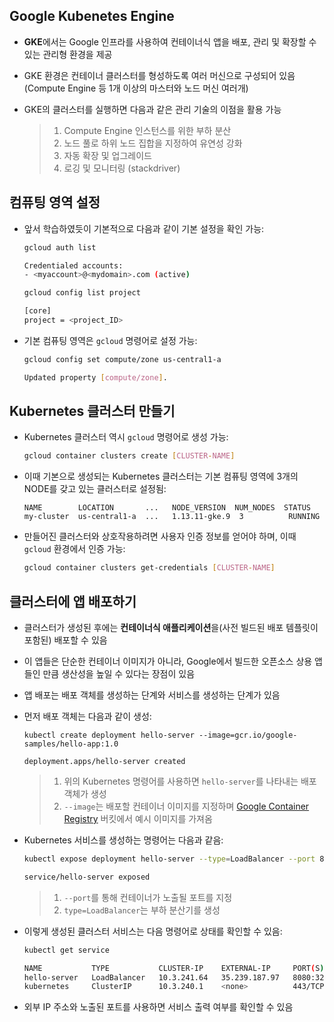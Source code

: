 ## Google Kubenetes Engine

- **GKE**에서는 Google 인프라를 사용하여 컨테이너식 앱을 배포, 관리 및 확장할 수 있는 관리형 환경을 제공

- GKE 환경은 컨테이너 클러스터를 형성하도록 여러 머신으로 구성되어 있음 (Compute Engine 등 1개 이상의 마스터와 노드 머신 여러개)

- GKE의 클러스터를 실행하면 다음과 같은 관리 기술의 이점을 활용 가능

  > 1. Compute Engine 인스턴스를 위한 부하 분산
  > 2. 노드 풀로 하위 노드 집합을 지정하여 유연성 강화
  > 3. 자동 확장 및 업그레이드
  > 4. 로깅 및 모니터링 (stackdriver)

## 컴퓨팅 영역 설정

- 앞서 학습하였듯이 기본적으로 다음과 같이 기본 설정을 확인 가능:

  ```bash
  gcloud auth list
  
  Credentialed accounts:
  - <myaccount>@<mydomain>.com (active)
  ```

  ```bash
  gcloud config list project
  
  [core]
  project = <project_ID>
  ```

- 기본 컴퓨팅 영역은 `gcloud` 명령어로 설정 가능:

  ```bash
  gcloud config set compute/zone us-central1-a
  
  Updated property [compute/zone].
  ```

## Kubernetes 클러스터 만들기

- Kubernetes 클러스터 역시 `gcloud` 명령어로 생성 가능:

  ```bash
  gcloud container clusters create [CLUSTER-NAME]
  ```

- 이때 기본으로 생성되는 Kubernetes 클러스터는 기본 컴퓨팅 영역에 3개의 NODE를 갖고 있는 클러스터로 설정됨:

  ```
  NAME        LOCATION       ...   NODE_VERSION  NUM_NODES  STATUS
  my-cluster  us-central1-a  ...   1.13.11-gke.9  3          RUNNING
  ```

- 만들어진 클러스터와 상호작용하려면 사용자 인증 정보를 얻어야 하며, 이때 `gcloud` 환경에서 인증 가능:

  ```bash
  gcloud container clusters get-credentials [CLUSTER-NAME]
  ```

## 클러스터에 앱 배포하기

- 클러스터가 생성된 후에는 **컨테이너식 애플리케이션**을(사전 빌드된 배포 템플릿이 포함된) 배포할 수 있음

- 이 앱들은 단순한 컨테이너 이미지가 아니라, Google에서 빌드한 오픈소스 상용 앱들인 만큼 생산성을 높일 수 있다는 장점이 있음

- 앱 배포는 배포 객체를 생성하는 단계와 서비스를 생성하는 단계가 있음

- 먼저 배포 객체는 다음과 같이 생성:

  ```bsh
  kubectl create deployment hello-server --image=gcr.io/google-samples/hello-app:1.0
  
  deployment.apps/hello-server created
  ```

  > 1. 위의 Kubernetes 명령어를 사용하면 `hello-server`를 나타내는 배포 객체가 생성 
  > 2. `--image`는 배포할 컨테이너 이미지를 지정하며  [Google Container Registry](https://cloud.google.com/container-registry/docs) 버킷에서 예시 이미지를 가져옴

- Kubernetes 서비스를 생성하는 명령어는 다음과 같음:

  ```bash
  kubectl expose deployment hello-server --type=LoadBalancer --port 8080
  
  service/hello-server exposed
  ```

  > 1. `--port`를 통해 컨테이너가 노출될 포트를 지정
  > 2. `type=LoadBalancer`는 부하 분산기를 생성

- 이렇게 생성된 클러스터 서비스는 다음 명령어로 상태를 확인할 수 있음:

  ```bash
  kubectl get service
  
  NAME           TYPE           CLUSTER-IP    EXTERNAL-IP     PORT(S)          AGE
  hello-server   LoadBalancer   10.3.241.64   35.239.187.97   8080:32387/TCP   51s
  kubernetes     ClusterIP      10.3.240.1    <none>          443/TCP          3m46s
  ```

- 외부 IP 주소와 노출된 포트를 사용하면 서비스 출력 여부를 확인할 수 있음